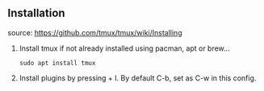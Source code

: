 Installation
------------

source: https://github.com/tmux/tmux/wiki/Installing

  1. Install tmux if not already installed using pacman, apt or brew...

     ```console
     sudo apt install tmux
     ```

  2. Install plugins by pressing <leader> + I. By default C-b, set as C-w in this config.
